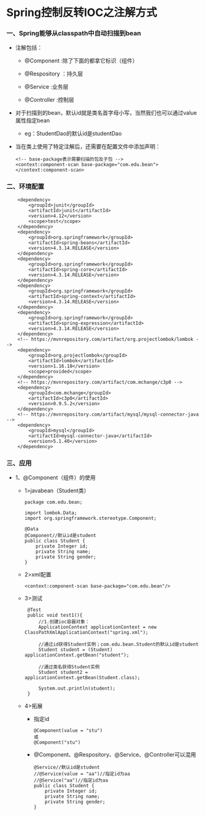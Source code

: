 # Spring控制反转IOC之注解方式

### 一、Spring能够从classpath中自动扫描到bean

* 注解包括：

    * @Component :除了下面的都拿它标识（组件）

    * @Respository ：持久层

    * @Service :业务层

    * @Controller :控制层

* 对于扫描到的bean，默认id就是类名首字母小写，当然我们也可以通过value属性指定bean

    * eg：StudentDao的默认id是studentDao

* 当在类上使用了特定注解后，还需要在配置文件中添加声明：

      <!-- base-package表示需要扫描的包及子包 -->
      <context:component-scan base-package="com.edu.bean"></context:component-scan>


### 二、环境配置

        <dependency>
            <groupId>junit</groupId>
            <artifactId>junit</artifactId>
            <version>4.12</version>
            <scope>test</scope>
        </dependency>
        <dependency>
            <groupId>org.springframework</groupId>
            <artifactId>spring-beans</artifactId>
            <version>4.3.14.RELEASE</version>
        </dependency>
        <dependency>
            <groupId>org.springframework</groupId>
            <artifactId>spring-core</artifactId>
            <version>4.3.14.RELEASE</version>
        </dependency>
        <dependency>
            <groupId>org.springframework</groupId>
            <artifactId>spring-context</artifactId>
            <version>4.3.14.RELEASE</version>
        </dependency>
        <dependency>
            <groupId>org.springframework</groupId>
            <artifactId>spring-expression</artifactId>
            <version>4.3.14.RELEASE</version>
        </dependency>
        <!-- https://mvnrepository.com/artifact/org.projectlombok/lombok -->
        <dependency>
            <groupId>org.projectlombok</groupId>
            <artifactId>lombok</artifactId>
            <version>1.16.18</version>
            <scope>provided</scope>
        </dependency>
        <!-- https://mvnrepository.com/artifact/com.mchange/c3p0 -->
        <dependency>
            <groupId>com.mchange</groupId>
            <artifactId>c3p0</artifactId>
            <version>0.9.5.2</version>
        </dependency>
        <!-- https://mvnrepository.com/artifact/mysql/mysql-connector-java -->
        <dependency>
            <groupId>mysql</groupId>
            <artifactId>mysql-connector-java</artifactId>
            <version>5.1.40</version>
        </dependency>

### 三、应用

* 1、@Component（组件）的使用

   * 1>javabean（Student类）
   
         package com.edu.bean;

         import lombok.Data;
         import org.springframework.stereotype.Component;

         @Data
         @Component//默认id是student
         public class Student {
             private Integer id;
             private String name;
             private String gender;
         }

   * 2>xml配置
   
         <context:component-scan base-package="com.edu.bean"/>
   
   * 3>测试
   
          @Test
          public void test1(){
              //1.创建ioc容器对象：
              ApplicationContext applicationContext = new ClassPathXmlApplicationContext("spring.xml");
              
              //通过id获得Student实例；com.edu.bean.Student的默认id是student
              Student student = (Student) applicationContext.getBean("student");
              
              //通过类名获得Student实例
              Student student2 = applicationContext.getBean(Student.class);
              
              System.out.println(student);
          }   
   
   * 4>拓展
   
      * 指定id
      
            @Component(value = "stu")
            或
            @Component("stu")
   
      * @Component、@Respository、@Service、@Controller可以混用
      
            @Service//默认id是student
            //@Service(value = "aa")//指定id为aa
            //@Service("aa")//指定id为aa
            public class Student {
                private Integer id;
                private String name;
                private String gender;
            }

   
   















































